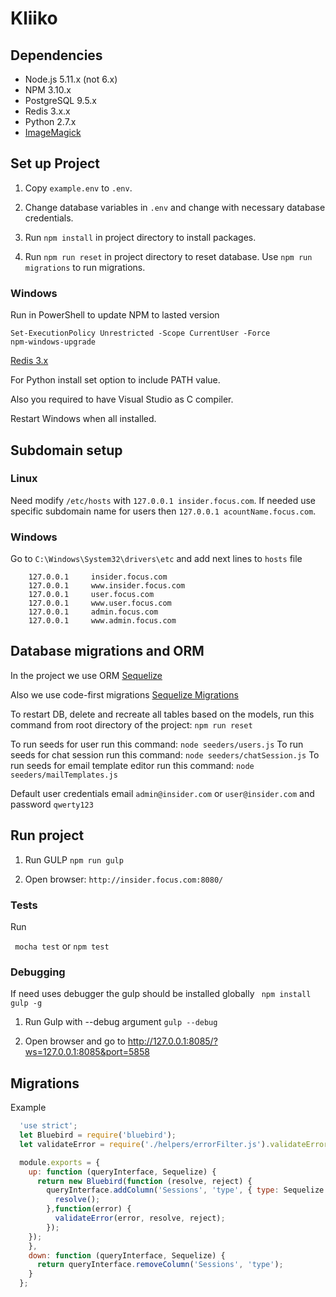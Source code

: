 # Kliiko

## Dependencies

  * Node.js 5.11.x (not 6.x)
  * NPM 3.10.x
  * PostgreSQL 9.5.x
  * Redis 3.x.x
  * Python 2.7.x
  * [ImageMagick](http://www.imagemagick.org/)

## Set up Project

1) Copy ``` example.env ```  to  ``` .env ```.

2) Change database variables in ``` .env ``` and change with necessary database credentials.

3) Run ``` npm install ``` in project directory to install packages.

4) Run ``` npm run reset ``` in project directory to reset database.
Use ``` npm run migrations ``` to run migrations.

### Windows

Run in PowerShell to update NPM to lasted version
```
Set-ExecutionPolicy Unrestricted -Scope CurrentUser -Force
npm-windows-upgrade
```

[Redis 3.x](https://github.com/ServiceStack/redis-windows/tree/master/downloads)

For Python install set option to include PATH value.

Also you required to have Visual Studio as C compiler.

Restart Windows when all installed.

##  Subdomain setup

### Linux

Need modify ``` /etc/hosts ``` with ``` 127.0.0.1 insider.focus.com ```.
If needed use specific subdomain name for users then ``` 127.0.0.1 acountName.focus.com ```.

### Windows

Go to ``` C:\Windows\System32\drivers\etc ```
and add next lines to ``` hosts ``` file 
```     
    127.0.0.1     insider.focus.com
    127.0.0.1     www.insider.focus.com
    127.0.0.1     user.focus.com
    127.0.0.1     www.user.focus.com    
    127.0.0.1     admin.focus.com      
    127.0.0.1     www.admin.focus.com  
```   

## Database migrations and ORM

In the project we use ORM [Sequelize](http://docs.sequelizejs.com/en/latest/)

Also we use code-first migrations [Sequelize Migrations](http://docs.sequelizejs.com/en/latest/docs/migrations/)

To restart DB, delete and recreate all tables based on the models, run this command from root directory of the project:
``` npm run reset ```

To run seeds for user run this command: ``` node seeders/users.js ```
To run seeds for chat session run this command: ``` node seeders/chatSession.js ```
To run seeds for email template editor run this command: ``` node seeders/mailTemplates.js ```

Default user credentials email ``` admin@insider.com ``` or ``` user@insider.com ``` and password ``` qwerty123 ```

## Run project

1) Run GULP ``` npm run gulp ```

2) Open browser: ``` http://insider.focus.com:8080/ ```


### Tests
Run

 ``` mocha test```
or
 ``` npm test ```

### Debugging
If need uses debugger the gulp should be installed globally ``` npm install gulp -g```

 1) Run Gulp with --debug argument ```gulp --debug ```

 2) Open browser and go to http://127.0.0.1:8085/?ws=127.0.0.1:8085&port=5858


## Migrations

Example

```js
  'use strict';
  let Bluebird = require('bluebird');
  let validateError = require('./helpers/errorFilter.js').validateError

  module.exports = {
    up: function (queryInterface, Sequelize) {
      return new Bluebird(function (resolve, reject) {
        queryInterface.addColumn('Sessions', 'type', { type: Sequelize.ENUM, values: ['focus', 'forum'] }).then(function() {
          resolve();
        },function(error) {
          validateError(error, resolve, reject);
        });
    });
    },
    down: function (queryInterface, Sequelize) {
      return queryInterface.removeColumn('Sessions', 'type');
    }
  };

```
